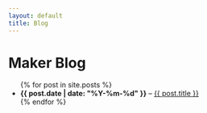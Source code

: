 ```yaml
---
layout: default
title: Blog
---
```


<h1>Maker Blog</h1>
<ul>
  {% for post in site.posts %}
    <li>
      <strong>{{ post.date | date: "%Y-%m-%d" }}</strong> –
      <a href="{{ post.url }}">{{ post.title }}</a>
    </li>
  {% endfor %}
</ul>
